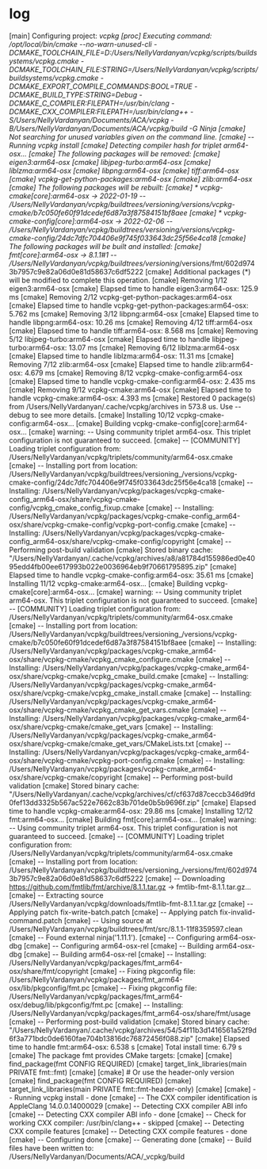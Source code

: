 # log
[main] Configuring project: _vcpkg 
[proc] Executing command: /opt/local/bin/cmake --no-warn-unused-cli -DCMAKE_TOOLCHAIN_FILE=D:/Users/NellyVardanyan/vcpkg/scripts/buildsystems/vcpkg.cmake -DCMAKE_TOOLCHAIN_FILE:STRING=/Users/NellyVardanyan/vcpkg/scripts/buildsystems/vcpkg.cmake -DCMAKE_EXPORT_COMPILE_COMMANDS:BOOL=TRUE -DCMAKE_BUILD_TYPE:STRING=Debug -DCMAKE_C_COMPILER:FILEPATH=/usr/bin/clang -DCMAKE_CXX_COMPILER:FILEPATH=/usr/bin/clang++ -S/Users/NellyVardanyan/Documents/ACA/_vcpkg -B/Users/NellyVardanyan/Documents/ACA/_vcpkg/build -G Ninja
[cmake] Not searching for unused variables given on the command line.
[cmake] -- Running vcpkg install
[cmake] Detecting compiler hash for triplet arm64-osx...
[cmake] The following packages will be removed:
[cmake]     eigen3:arm64-osx
[cmake]     libjpeg-turbo:arm64-osx
[cmake]     liblzma:arm64-osx
[cmake]     libpng:arm64-osx
[cmake]     tiff:arm64-osx
[cmake]     vcpkg-get-python-packages:arm64-osx
[cmake]     zlib:arm64-osx
[cmake] The following packages will be rebuilt:
[cmake]   * vcpkg-cmake[core]:arm64-osx -> 2022-01-19 -- /Users/NellyVardanyan/vcpkg/buildtrees/versioning_/versions/vcpkg-cmake/b7c050fe60f91dcedef6d87a3f87584151bf8aee
[cmake]   * vcpkg-cmake-config[core]:arm64-osx -> 2022-02-06 -- /Users/NellyVardanyan/vcpkg/buildtrees/versioning_/versions/vcpkg-cmake-config/24dc7dfc704406e9f745f033643dc25f56e4ca18
[cmake] The following packages will be built and installed:
[cmake]     fmt[core]:arm64-osx -> 8.1.1#1 -- /Users/NellyVardanyan/vcpkg/buildtrees/versioning_/versions/fmt/602d9743b7957c9e82a06d0e81d58637c6df5222
[cmake] Additional packages (*) will be modified to complete this operation.
[cmake] Removing 1/12 eigen3:arm64-osx
[cmake] Elapsed time to handle eigen3:arm64-osx: 125.9 ms
[cmake] Removing 2/12 vcpkg-get-python-packages:arm64-osx
[cmake] Elapsed time to handle vcpkg-get-python-packages:arm64-osx: 5.762 ms
[cmake] Removing 3/12 libpng:arm64-osx
[cmake] Elapsed time to handle libpng:arm64-osx: 10.26 ms
[cmake] Removing 4/12 tiff:arm64-osx
[cmake] Elapsed time to handle tiff:arm64-osx: 8.568 ms
[cmake] Removing 5/12 libjpeg-turbo:arm64-osx
[cmake] Elapsed time to handle libjpeg-turbo:arm64-osx: 13.07 ms
[cmake] Removing 6/12 liblzma:arm64-osx
[cmake] Elapsed time to handle liblzma:arm64-osx: 11.31 ms
[cmake] Removing 7/12 zlib:arm64-osx
[cmake] Elapsed time to handle zlib:arm64-osx: 4.679 ms
[cmake] Removing 8/12 vcpkg-cmake-config:arm64-osx
[cmake] Elapsed time to handle vcpkg-cmake-config:arm64-osx: 2.435 ms
[cmake] Removing 9/12 vcpkg-cmake:arm64-osx
[cmake] Elapsed time to handle vcpkg-cmake:arm64-osx: 4.393 ms
[cmake] Restored 0 package(s) from /Users/NellyVardanyan/.cache/vcpkg/archives in 573.8 us. Use --debug to see more details.
[cmake] Installing 10/12 vcpkg-cmake-config:arm64-osx...
[cmake] Building vcpkg-cmake-config[core]:arm64-osx...
[cmake] warning: -- Using community triplet arm64-osx. This triplet configuration is not guaranteed to succeed.
[cmake] -- [COMMUNITY] Loading triplet configuration from: /Users/NellyVardanyan/vcpkg/triplets/community/arm64-osx.cmake
[cmake] -- Installing port from location: /Users/NellyVardanyan/vcpkg/buildtrees/versioning_/versions/vcpkg-cmake-config/24dc7dfc704406e9f745f033643dc25f56e4ca18
[cmake] -- Installing: /Users/NellyVardanyan/vcpkg/packages/vcpkg-cmake-config_arm64-osx/share/vcpkg-cmake-config/vcpkg_cmake_config_fixup.cmake
[cmake] -- Installing: /Users/NellyVardanyan/vcpkg/packages/vcpkg-cmake-config_arm64-osx/share/vcpkg-cmake-config/vcpkg-port-config.cmake
[cmake] -- Installing: /Users/NellyVardanyan/vcpkg/packages/vcpkg-cmake-config_arm64-osx/share/vcpkg-cmake-config/copyright
[cmake] -- Performing post-build validation
[cmake] Stored binary cache: "/Users/NellyVardanyan/.cache/vcpkg/archives/a8/a81784d155986ed0e4095edd4fb00ee617993b022e0036964eb9f70661795895.zip"
[cmake] Elapsed time to handle vcpkg-cmake-config:arm64-osx: 35.61 ms
[cmake] Installing 11/12 vcpkg-cmake:arm64-osx...
[cmake] Building vcpkg-cmake[core]:arm64-osx...
[cmake] warning: -- Using community triplet arm64-osx. This triplet configuration is not guaranteed to succeed.
[cmake] -- [COMMUNITY] Loading triplet configuration from: /Users/NellyVardanyan/vcpkg/triplets/community/arm64-osx.cmake
[cmake] -- Installing port from location: /Users/NellyVardanyan/vcpkg/buildtrees/versioning_/versions/vcpkg-cmake/b7c050fe60f91dcedef6d87a3f87584151bf8aee
[cmake] -- Installing: /Users/NellyVardanyan/vcpkg/packages/vcpkg-cmake_arm64-osx/share/vcpkg-cmake/vcpkg_cmake_configure.cmake
[cmake] -- Installing: /Users/NellyVardanyan/vcpkg/packages/vcpkg-cmake_arm64-osx/share/vcpkg-cmake/vcpkg_cmake_build.cmake
[cmake] -- Installing: /Users/NellyVardanyan/vcpkg/packages/vcpkg-cmake_arm64-osx/share/vcpkg-cmake/vcpkg_cmake_install.cmake
[cmake] -- Installing: /Users/NellyVardanyan/vcpkg/packages/vcpkg-cmake_arm64-osx/share/vcpkg-cmake/vcpkg_cmake_get_vars.cmake
[cmake] -- Installing: /Users/NellyVardanyan/vcpkg/packages/vcpkg-cmake_arm64-osx/share/vcpkg-cmake/cmake_get_vars
[cmake] -- Installing: /Users/NellyVardanyan/vcpkg/packages/vcpkg-cmake_arm64-osx/share/vcpkg-cmake/cmake_get_vars/CMakeLists.txt
[cmake] -- Installing: /Users/NellyVardanyan/vcpkg/packages/vcpkg-cmake_arm64-osx/share/vcpkg-cmake/vcpkg-port-config.cmake
[cmake] -- Installing: /Users/NellyVardanyan/vcpkg/packages/vcpkg-cmake_arm64-osx/share/vcpkg-cmake/copyright
[cmake] -- Performing post-build validation
[cmake] Stored binary cache: "/Users/NellyVardanyan/.cache/vcpkg/archives/cf/cf637d87ceccb346d9fd0fef13dd3325b567ac522e7662c83b701de0b5b9696f.zip"
[cmake] Elapsed time to handle vcpkg-cmake:arm64-osx: 29.86 ms
[cmake] Installing 12/12 fmt:arm64-osx...
[cmake] Building fmt[core]:arm64-osx...
[cmake] warning: -- Using community triplet arm64-osx. This triplet configuration is not guaranteed to succeed.
[cmake] -- [COMMUNITY] Loading triplet configuration from: /Users/NellyVardanyan/vcpkg/triplets/community/arm64-osx.cmake
[cmake] -- Installing port from location: /Users/NellyVardanyan/vcpkg/buildtrees/versioning_/versions/fmt/602d9743b7957c9e82a06d0e81d58637c6df5222
[cmake] -- Downloading https://github.com/fmtlib/fmt/archive/8.1.1.tar.gz -> fmtlib-fmt-8.1.1.tar.gz...
[cmake] -- Extracting source /Users/NellyVardanyan/vcpkg/downloads/fmtlib-fmt-8.1.1.tar.gz
[cmake] -- Applying patch fix-write-batch.patch
[cmake] -- Applying patch fix-invalid-command.patch
[cmake] -- Using source at /Users/NellyVardanyan/vcpkg/buildtrees/fmt/src/8.1.1-11f8359597.clean
[cmake] -- Found external ninja('1.11.1').
[cmake] -- Configuring arm64-osx-dbg
[cmake] -- Configuring arm64-osx-rel
[cmake] -- Building arm64-osx-dbg
[cmake] -- Building arm64-osx-rel
[cmake] -- Installing: /Users/NellyVardanyan/vcpkg/packages/fmt_arm64-osx/share/fmt/copyright
[cmake] -- Fixing pkgconfig file: /Users/NellyVardanyan/vcpkg/packages/fmt_arm64-osx/lib/pkgconfig/fmt.pc
[cmake] -- Fixing pkgconfig file: /Users/NellyVardanyan/vcpkg/packages/fmt_arm64-osx/debug/lib/pkgconfig/fmt.pc
[cmake] -- Installing: /Users/NellyVardanyan/vcpkg/packages/fmt_arm64-osx/share/fmt/usage
[cmake] -- Performing post-build validation
[cmake] Stored binary cache: "/Users/NellyVardanyan/.cache/vcpkg/archives/54/54f11b3d1416561a52f9d6f3a771bdc0de6160fae704b13816dc76872456f088.zip"
[cmake] Elapsed time to handle fmt:arm64-osx: 6.538 s
[cmake] Total install time: 6.79 s
[cmake] The package fmt provides CMake targets:
[cmake] 
[cmake]     find_package(fmt CONFIG REQUIRED)
[cmake]     target_link_libraries(main PRIVATE fmt::fmt)
[cmake] 
[cmake]     # Or use the header-only version
[cmake]     find_package(fmt CONFIG REQUIRED)
[cmake]     target_link_libraries(main PRIVATE fmt::fmt-header-only)
[cmake] 
[cmake] -- Running vcpkg install - done
[cmake] -- The CXX compiler identification is AppleClang 14.0.0.14000029
[cmake] -- Detecting CXX compiler ABI info
[cmake] -- Detecting CXX compiler ABI info - done
[cmake] -- Check for working CXX compiler: /usr/bin/clang++ - skipped
[cmake] -- Detecting CXX compile features
[cmake] -- Detecting CXX compile features - done
[cmake] -- Configuring done
[cmake] -- Generating done
[cmake] -- Build files have been written to: /Users/NellyVardanyan/Documents/ACA/_vcpkg/build
